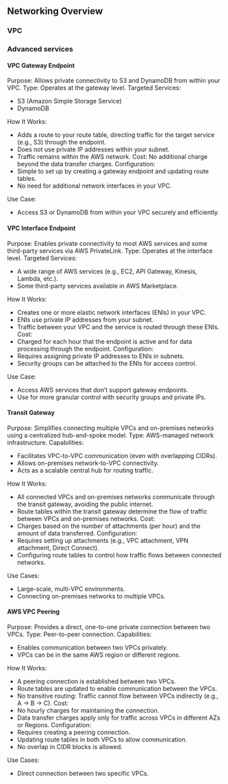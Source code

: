 ## Networking Overview

### VPC

### Advanced services
#### VPC Gateway Endpoint
Purpose: Allows private connectivity to S3 and DynamoDB from within your VPC.
Type: Operates at the gateway level.
Targeted Services:
- S3 (Amazon Simple Storage Service)
- DynamoDB

How It Works:
- Adds a route to your route table, directing traffic for the target service (e.g., S3) through the endpoint.
- Does not use private IP addresses within your subnet.
- Traffic remains within the AWS network.
Cost: No additional charge beyond the data transfer charges.
Configuration:
- Simple to set up by creating a gateway endpoint and updating route tables.
- No need for additional network interfaces in your VPC.

Use Case:
- Access S3 or DynamoDB from within your VPC securely and efficiently.

#### VPC Interface Endpoint
Purpose: Enables private connectivity to most AWS services and some third-party services via AWS PrivateLink.
Type: Operates at the interface level.
Targeted Services:
- A wide range of AWS services (e.g., EC2, API Gateway, Kinesis, Lambda, etc.).
- Some third-party services available in AWS Marketplace.

How It Works:
- Creates one or more elastic network interfaces (ENIs) in your VPC.
- ENIs use private IP addresses from your subnet.
- Traffic between your VPC and the service is routed through these ENIs.
Cost:
- Charged for each hour that the endpoint is active and for data processing through the endpoint.
Configuration:
- Requires assigning private IP addresses to ENIs in subnets.
- Security groups can be attached to the ENIs for access control.

Use Case:
- Access AWS services that don’t support gateway endpoints.
- Use for more granular control with security groups and private IPs.

#### Transit Gateway
Purpose: Simplifies connecting multiple VPCs and on-premises networks using a centralized hub-and-spoke model.
Type: AWS-managed network infrastructure.
Capabilities:
- Facilitates VPC-to-VPC communication (even with overlapping CIDRs).
- Allows on-premises network-to-VPC connectivity.
- Acts as a scalable central hub for routing traffic.

How It Works:
- All connected VPCs and on-premises networks communicate through the transit gateway, avoiding the public internet.
- Route tables within the transit gateway determine the flow of traffic between VPCs and on-premises networks.
Cost:
- Charges based on the number of attachments (per hour) and the amount of data transferred.
Configuration:
- Requires setting up attachments (e.g., VPC attachment, VPN attachment, Direct Connect).
- Configuring route tables to control how traffic flows between connected networks.

Use Cases:
- Large-scale, multi-VPC environments.
- Connecting on-premises networks to multiple VPCs.

#### AWS VPC Peering
Purpose: Provides a direct, one-to-one private connection between two VPCs.
Type: Peer-to-peer connection.
Capabilities:
- Enables communication between two VPCs privately.
- VPCs can be in the same AWS region or different regions.

How It Works:
- A peering connection is established between two VPCs.
- Route tables are updated to enable communication between the VPCs.
- No transitive routing: Traffic cannot flow between VPCs indirectly (e.g., A -> B -> C).
Cost:
- No hourly charges for maintaining the connection.
- Data transfer charges apply only for traffic across VPCs in different AZs or Regions.
Configuration:
- Requires creating a peering connection.
- Updating route tables in both VPCs to allow communication.
- No overlap in CIDR blocks is allowed.

Use Cases:
- Direct connection between two specific VPCs.